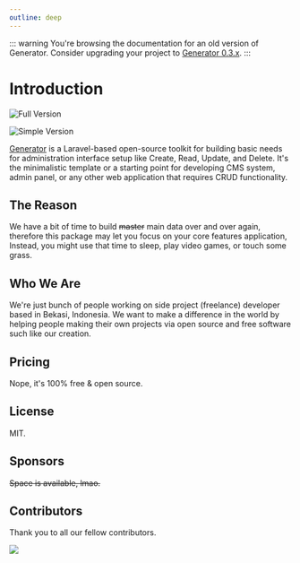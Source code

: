 ```yaml
---
outline: deep
---
```


::: warning
You're browsing the documentation for an old version of Generator. Consider upgrading your project to [Generator 0.3.x](/).
:::

# Introduction

![Full Version](https://user-images.githubusercontent.com/62506582/219942571-63c42764-1702-4df3-b165-4217e5558713.png)

![Simple Version](https://user-images.githubusercontent.com/62506582/219941448-94c46fca-6a9f-422b-bdd1-29f642c3ccf6.png)

[Generator](https://github.com/Evdigi-INA/generator) is a Laravel-based open-source toolkit for building basic needs for administration interface setup like Create, Read, Update, and Delete. It's the minimalistic template or a starting point for developing CMS system, admin panel, or any other web application that requires CRUD functionality.

## The Reason

We have a bit of time to build <s>master</s> main data over and over again, therefore this package may let you focus on your core features application, Instead, you might use that time to sleep, play video games, or touch some grass.

## Who We Are

We're just bunch of people working on side project (freelance) developer based in Bekasi, Indonesia. We want to make a difference in the world by helping people making their own projects via open source and free software such like our creation.

## Pricing

Nope, it's 100% free & open source.

## License

MIT.

## Sponsors

<s>Space is available, lmao.</s>

## Contributors

Thank you to all our fellow contributors.

<a  href="https://github.com/Evdigi-INA/generator/graphs/contributors">
<img  src="https://contrib.rocks/image?repo=Evdigi-INA/generator&anon=1&columns=10"  />
</a>
